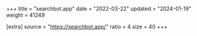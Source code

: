 +++
title = "searchbot.app"
date = "2022-03-22"
updated = "2024-01-19"
weight = 41249

[extra]
source = "https://searchbot.app/"
ratio = 4
size = 40
+++
